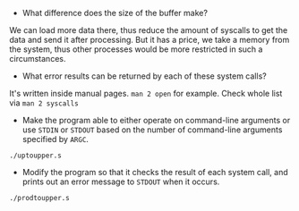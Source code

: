 - What difference does the size of the buffer make?

We can load more data there, thus reduce the amount of syscalls to get the data and send it after processing. But it has a price, we take a memory from the system, thus other processes would be more restricted in such a circumstances.


- What error results can be returned by each of these system calls?

It's written inside manual pages. `man 2 open` for example. Check whole list via `man 2 syscalls`


- Make the program able to either operate on command-line arguments or use `STDIN` or `STDOUT` based on the number of command-line arguments specified by `ARGC`.

`./uptoupper.s`


- Modify the program so that it checks the result of each system call, and prints out an error message to `STDOUT` when it occurs.

`./prodtoupper.s`
